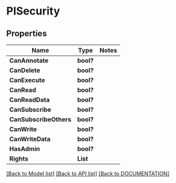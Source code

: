 # PISecurity

## Properties
Name | Type | Notes
------------ | ------------- | -------------
**CanAnnotate** | **bool?**
**CanDelete** | **bool?**
**CanExecute** | **bool?**
**CanRead** | **bool?**
**CanReadData** | **bool?**
**CanSubscribe** | **bool?**
**CanSubscribeOthers** | **bool?**
**CanWrite** | **bool?**
**CanWriteData** | **bool?**
**HasAdmin** | **bool?**
**Rights** | **List<string>**

[[Back to Model list]](../../DOCUMENTATION.md#documentation-for-models) [[Back to API list]](../../DOCUMENTATION.md#documentation-for-api-endpoints) [[Back to DOCUMENTATION]](../../DOCUMENTATION.md)
